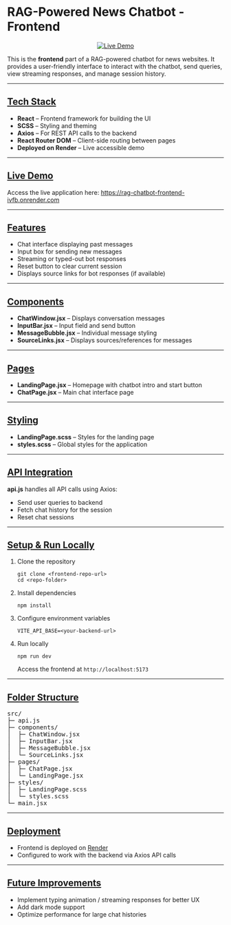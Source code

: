# RAG-Powered News Chatbot - Frontend

<p align="center">
  <a href="https://rag-chatbot-frontend-ivfb.onrender.com" target="_blank">
    <img src="https://img.shields.io/badge/Live-Demo-blue" alt="Live Demo">
  </a>
</p>

This is the **frontend** part of a RAG-powered chatbot for news websites. It provides a user-friendly interface to interact with the chatbot, send queries, view streaming responses, and manage session history.

---

## <u>Tech Stack</u>

<ul>
  <li><b>React</b> – Frontend framework for building the UI</li>
  <li><b>SCSS</b> – Styling and theming</li>
  <li><b>Axios</b> – For REST API calls to the backend</li>
  <li><b>React Router DOM</b> – Client-side routing between pages</li>
  <li><b>Deployed on Render</b> – Live accessible demo</li>
</ul>

---

## <u>Live Demo</u>

<p>
  Access the live application here: 
  <a href="https://rag-chatbot-frontend-ivfb.onrender.com" target="_blank">
    https://rag-chatbot-frontend-ivfb.onrender.com
  </a>
</p>

---

## <u>Features</u>

<ul>
  <li>Chat interface displaying past messages</li>
  <li>Input box for sending new messages</li>
  <li>Streaming or typed-out bot responses</li>
  <li>Reset button to clear current session</li>
  <li>Displays source links for bot responses (if available)</li>
</ul>

---

## <u>Components</u>

<ul>
  <li><b>ChatWindow.jsx</b> – Displays conversation messages</li>
  <li><b>InputBar.jsx</b> – Input field and send button</li>
  <li><b>MessageBubble.jsx</b> – Individual message styling</li>
  <li><b>SourceLinks.jsx</b> – Displays sources/references for messages</li>
</ul>

---

## <u>Pages</u>

<ul>
  <li><b>LandingPage.jsx</b> – Homepage with chatbot intro and start button</li>
  <li><b>ChatPage.jsx</b> – Main chat interface page</li>
</ul>

---

## <u>Styling</u>

<ul>
  <li><b>LandingPage.scss</b> – Styles for the landing page</li>
  <li><b>styles.scss</b> – Global styles for the application</li>
</ul>

---

## <u>API Integration</u>

<p>
  <b>api.js</b> handles all API calls using Axios:
</p>
<ul>
  <li>Send user queries to backend</li>
  <li>Fetch chat history for the session</li>
  <li>Reset chat sessions</li>
</ul>

---

## <u>Setup & Run Locally</u>

<ol>
  <li>Clone the repository
    <pre><code>git clone &lt;frontend-repo-url&gt;
cd &lt;repo-folder&gt;</code></pre>
  </li>
  <li>Install dependencies
    <pre><code>npm install</code></pre>
  </li>
  <li>Configure environment variables
    <pre><code>VITE_API_BASE=&lt;your-backend-url&gt;</code></pre>
  </li>
  <li>Run locally
    <pre><code>npm run dev</code></pre>
    Access the frontend at <code>http://localhost:5173</code>
  </li>
</ol>

---

## <u>Folder Structure</u>

<pre>
src/
├─ api.js
├─ components/
│  ├─ ChatWindow.jsx
│  ├─ InputBar.jsx
│  ├─ MessageBubble.jsx
│  └─ SourceLinks.jsx
├─ pages/
│  ├─ ChatPage.jsx
│  └─ LandingPage.jsx
├─ styles/
│  ├─ LandingPage.scss
│  └─ styles.scss
└─ main.jsx
</pre>

---

## <u>Deployment</u>

<ul>
  <li>Frontend is deployed on <a href="https://rag-chatbot-frontend-ivfb.onrender.com" target="_blank">Render</a></li>
  <li>Configured to work with the backend via Axios API calls</li>
</ul>

---

## <u>Future Improvements</u>

<ul>
  <li>Implement typing animation / streaming responses for better UX</li>
  <li>Add dark mode support</li>
  <li>Optimize performance for large chat histories</li>
</ul>
